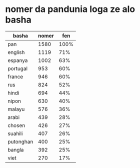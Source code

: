 # nomer da pandunia loga ze alo basha

| basha | nomer | fen |
|-------|-------|-----|
| pan | 1580 | 100% |
| english | 1119 | 71% |
| espanya | 1002 | 63% |
| portugal | 953 | 60% |
| france | 946 | 60% |
| rus | 824 | 52% |
| hindi | 694 | 44% |
| nipon | 630 | 40% |
| malayu | 576 | 36% |
| arabi | 439 | 28% |
| chosen | 426 | 27% |
| suahili | 407 | 26% |
| putonghan | 400 | 25% |
| bangla | 392 | 25% |
| viet | 270 | 17% |
